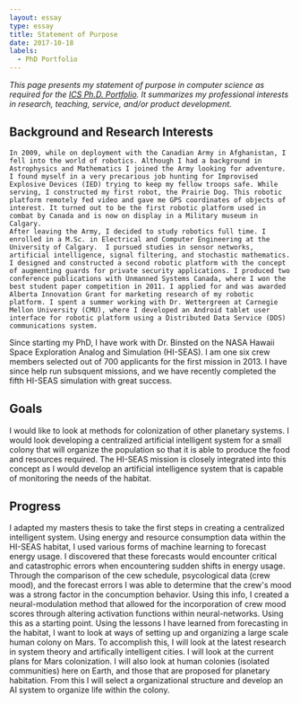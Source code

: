 ```yaml
---
layout: essay  
type: essay  
title: Statement of Purpose  
date: 2017-10-18  
labels:
  - PhD Portfolio
--- 
```


*This page presents my statement of purpose in computer science as required for the [ICS Ph.D. Portfolio](http://www.ics.hawaii.edu/academics/graduate-degree-programs/ph-d-in-ics/#phd-portfolio). It summarizes my professional interests in research, teaching, service, and/or product development.*

## Background and Research Interests
	In 2009, while on deployment with the Canadian Army in Afghanistan, I fell into the world of robotics. Although I had a background in Astrophysics and Mathematics I joined the Army looking for adventure. I found myself in a very precarious job hunting for Improvised Explosive Devices (IED) trying to keep my fellow troops safe. While serving, I constructed my first robot, the Prairie Dog. This robotic platform remotely fed video and gave me GPS coordinates of objects of interest. It turned out to be the first robotic platform used in combat by Canada and is now on display in a Military museum in Calgary.
	After leaving the Army, I decided to study robotics full time. I enrolled in a M.Sc. in Electrical and Computer Engineering at the University of Calgary.  I pursued studies in sensor networks, artificial intelligence, signal filtering, and stochastic mathematics. I designed and constructed a second robotic platform with the concept of augmenting guards for private security applications. I produced two conference publications with Unmanned Systems Canada, where I won the best student paper competition in 2011. I applied for and was awarded  Alberta Innovation Grant for marketing research of my robotic platform. I spent a summer working with Dr. Wettergreen at Carnegie Mellon University (CMU), where I developed an Android tablet user interface for robotic platform using a Distributed Data Service (DDS) communications system. 
  Since starting my PhD,  I have work with Dr. Binsted on the NASA  Hawaii Space Exploration Analog and Simulation (HI-SEAS).  I am one six crew members selected out of 700 applicants for the first mission in 2013. I have since help run subsquent missions, and we have recently completed the fifth HI-SEAS simulation with great success. 

##  Goals
  I would like to look at methods for colonization of other planetary systems. I would look developing a centralized artificial intelligent system for a small colony that will organize the population so that it is able to produce the food and resources required. The HI-SEAS mission is closely integrated into this concept as I would develop an artificial intelligence system that is capable of monitoring the needs of the habitat.

## Progress
  I adapted my masters thesis to take the first steps in creating a centralized intelligent system. Using energy and resource consumption data within the HI-SEAS habitat, I used various forms of machine learning to forecast energy usage. I discovered that these forecasts would encounter critical and catastrophic errors when encountering sudden shifts in energy usage. Through the comparison of the cew schedule, psycological data (crew mood), and the forecast errors I was able to determine that the crew's mood was a strong factor in the concumption behavior. Using this info, I created a neural-modulation method that allowed for the incorporation of crew mood scores through altering activation functions within neural-networks. Using this as a starting point. Using the lessons I have learned from forecasting in the habitat, I want to look at ways of setting up and organizing a large scale human colony on Mars.
  To accomplish this, I will look at the latest research in system theory and artifically intelligent cities. I will look at the current plans for Mars colonization. I will also look at human colonies (isolated communities)  here on Earth, and those that are proposed for planetary habitation. From this I will select a organizational structure and develop an AI system to organize life within the colony. 
  
  
